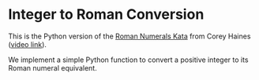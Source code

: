 # Integer to Roman Conversion

This is the Python version of the [Roman Numerals Kata](http://blog.coreyhaines.com/2012/12/roman-numerals-kata-with-commentary.html) from Corey Haines ([video link](https://youtu.be/vX-Yym7166Y)).

We implement a simple Python function to convert a positive integer to its Roman numeral equivalent.